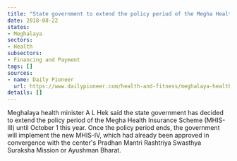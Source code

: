 ```yaml
---
title: "State government to extend the policy period of the Megha Health Insurance Scheme"
date: 2018-08-22
states:
- Meghalaya
sectors:
- Health
subsectors:
- Financing and Payment
tags: []
sources:
- name: Daily Pioneer
  url: https://www.dailypioneer.com/health-and-fitness/meghalaya-health-insurance-scheme-policy-period-extended.html
details: []
---
```


Meghalaya health minister A L Hek said the state government has decided to extend the policy period of the Megha Health Insurance Scheme (MHIS-III) until October 1 this year. Once the policy period ends, the government will implement the new MHIS-IV, which had already been approved in convergence with the center's Pradhan Mantri Rashtriya Swasthya Suraksha Mission or Ayushman Bharat.
